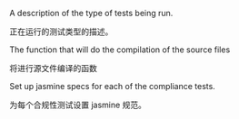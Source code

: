 A description of the type of tests being run.

正在运行的测试类型的描述。

The function that will do the compilation of the source files

将进行源文件编译的函数

Set up jasmine specs for each of the compliance tests.

为每个合规性测试设置 jasmine 规范。